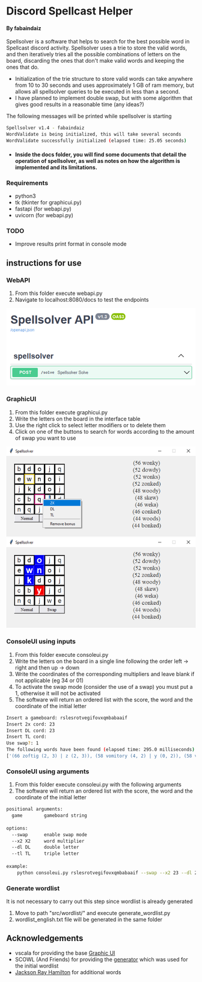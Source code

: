 # Discord Spellcast Helper
#### By fabaindaiz

Spellsolver is a software that helps to search for the best possible word in Spellcast discord activity. Spellsolver uses a trie to store the valid words, and then iteratively tries all the possible combinations of letters on the board, discarding the ones that don't make valid words and keeping the ones that do.

- Initialization of the trie structure to store valid words can take anywhere from 10 to 30 seconds and uses approximately 1 GB of ram memory, but allows all spellsolver queries to be executed in less than a second.
- I have planned to implement double swap, but with some algorithm that gives good results in a reasonable time (any ideas?)

The following messages will be printed while spellsolver is starting
```bash
Spellsolver v1.4 - fabaindaiz
WordValidate is being initialized, this will take several seconds
WordValidate successfully initialized (elapsed time: 25.05 seconds)
```

- #### Inside the docs folder, you will find some documents that detail the operation of spellsolver, as well as notes on how the algorithm is implemented and its limitations.


### Requirements
- python3
- tk (tkinter for graphicui.py)
- fastapi (for webapi.py)
- uvicorn (for webapi.py)

### TODO
- Improve results print format in console mode


## instructions for use

### WebAPI
1. From this folder execute webapi.py
2. Navigate to localhost:8080/docs to test the endpoints

![api image](img/api1.png?raw=true "API")

### GraphicUI
1. From this folder execute graphicui.py
2. Write the letters on the board in the interface table
3. Use the right click to select letter modifiers or to delete them
4. Click on one of the buttons to search for words according to the amount of swap you want to use

![gui image](img/gui1.png?raw=true "GUI")
![gui image](img/gui2.png?raw=true "GUI")

### ConsoleUI using inputs
1. From this folder execute consoleui.py
2. Write the letters on the board in a single line following the order left -> right and then up -> down
3. Write the coordinates of the corresponding multipliers and leave blank if not applicable (eg 34 or 01)
4. To activate the swap mode (consider the use of a swap) you must put a 1, otherwise it will not be activated
5. The software will return an ordered list with the score, the word and the coordinate of the initial letter

```bash
Insert a gameboard: rslesrotvegifovxqmbabaaif
Insert 2x cord: 23
Insert DL cord: 23
Insert TL cord: 
Use swap?: 1
The following words have been found (elapsed time: 295.0 milliseconds)
['(66 zoftig (2, 3) | z (2, 3)), (58 vomitory (4, 2) | y (0, 2)), (58 vomitous (4, 2) | u (0, 1)), (58 comfits (3, 3) | c (3, 3)), (58 jabots (2, 3) | j (2, 3)), (58 faqirs (2, 3) | f (2, 3)), (54 fimbria (2, 2) | r (4, 4)), (54 setiform (4, 0) | r (3, 3)), (54 comfit (3, 3) | c (3, 3)), (54 maxing (2, 3) | n (0, 1))']
```

### ConsoleUI using arguments
1. From this folder execute consoleui.py with the following arguments
2. The software will return an ordered list with the score, the word and the coordinate of the initial letter

```bash
positional arguments:
  game        gameboard string

options:
  --swap      enable swap mode
  --x2 X2     word multiplier
  --dl DL     double letter
  --tl TL     triple letter

example:
    python consoleui.py rslesrotvegifovxqmbabaaif --swap --x2 23 --dl 23
```

### Generate wordlist
It is not necessary to carry out this step since wordlist is already generated

1. Move to path "src/wordlist/" and execute generate_wordlist.py
2. wordlist_english.txt file will be generated in the same folder


## Acknowledgements
- vscala for providing the base [Graphic UI](https://github.com/vscala/Spellcast-Word-Finder)
- SCOWL (And Friends) for providing the [generator](http://app.aspell.net/create) which was used for the initial wordlist
- [Jackson Ray Hamilton](https://github.com/jacksonrayhamilton/wordlist-english) for additional words
